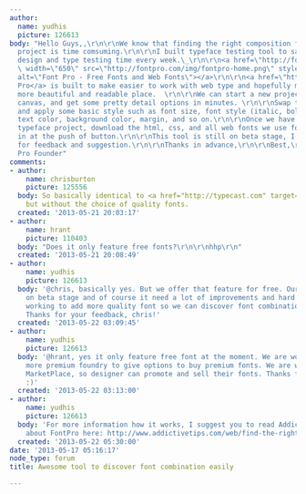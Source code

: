```yaml
---
author:
  name: yudhis
  picture: 126613
body: "Hello Guys,,\r\n\r\nWe know that finding the right composition for our typography
  project is time comsuming.\r\n\r\nI built typeface testing tool to save hours of
  design and type testing time every week.\_\r\n\r\n<a href=\"http://fontpro.com\"><img
  \ width=\"650\" src=\"http://fontpro.com/img/fontpro-home.png\" style=\"width:650px;\"
  alt=\"Font Pro - Free Fonts and Web Fonts\"></a>\r\n\r\n<a href=\"http://fontpro.com\">Font
  Pro</a> is built to make easier to work with web type and hopefully make the web
  more beautiful and readable place.  \r\n\r\nWe can start a new project with a blank
  canvas, and get some pretty detail options in minutes. \r\n\r\nSwap the fonts easily
  and apply some basic style such as font size, font style (italic, bold, underline),
  text color, background color, margin, and so on.\r\n\r\nOnce we have done with your
  typeface project, download the html, css, and all web fonts we use for our project
  in at the push of button.\r\n\r\nThis tool is still on beta stage, I am looking
  for feedback and suggestion.\r\n\r\nThanks in advance,\r\n\r\nBest,\r\n-------\r\nYudhis\r\nFont
  Pro Founder"
comments:
- author:
    name: chrisburton
    picture: 125556
  body: So basically identical to <a href="http://typecast.com" target="_blank">Typecast</a>
    but without the choice of quality fonts.
  created: '2013-05-21 20:03:17'
- author:
    name: hrant
    picture: 110403
  body: "Does it only feature free fonts?\r\n\r\nhhp\r\n"
  created: '2013-05-21 20:08:49'
- author:
    name: yudhis
    picture: 126613
  body: '@chris, basically yes. But we offer that feature for free. Our tool is still
    on beta stage and of course it need a lot of improvements and hard works. We are
    working to add more quality font so we can discover font combinations event better.
    Thanks for your feedback, chris!'
  created: '2013-05-22 03:09:45'
- author:
    name: yudhis
    picture: 126613
  body: '@hrant, yes it only feature free font at the moment. We are working to add
    more premium foundry to give options to buy premium fonts. We are working on Fonts
    MarketPlace, so designer can promote and sell their fonts. Thanks for your question
    :)'
  created: '2013-05-22 03:13:00'
- author:
    name: yudhis
    picture: 126613
  body: 'For more information how it works, I suggest you to read AddictiveTips review
    about FontPro here: http://www.addictivetips.com/web/find-the-right-fonts-for-your-projects-test-them-online-with-fontpro/'
  created: '2013-05-22 05:30:00'
date: '2013-05-17 05:16:17'
node_type: forum
title: Awesome tool to discover font combination easily

---
```

